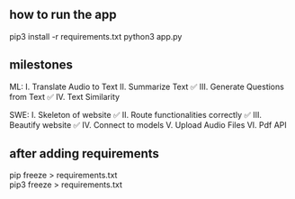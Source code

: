 ## how to run the app
pip3 install -r requirements.txt
python3 app.py

## milestones
ML: 
I. Translate Audio to Text
II. Summarize Text ✅
III. Generate Questions from Text ✅
IV. Text Similarity 

SWE:
I. Skeleton of website ✅
II. Route functionalities correctly ✅
III. Beautify website ✅
IV. Connect to models
V. Upload Audio Files
VI. Pdf API

## after adding requirements
pip freeze > requirements.txt    
pip3 freeze > requirements.txt    